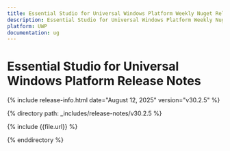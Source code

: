 ```yaml
---
title: Essential Studio for Universal Windows Platform Weekly Nuget Release Release Notes  
description: Essential Studio for Universal Windows Platform Weekly Nuget Release Release Notes  
platform: UWP
documentation: ug
---
```


# Essential Studio for Universal Windows Platform  Release Notes  

{% include release-info.html date="August 12, 2025"  version="v30.2.5" %}

{% directory path: _includes/release-notes/v30.2.5 %}

{% include {{file.url}} %}

{% enddirectory %}